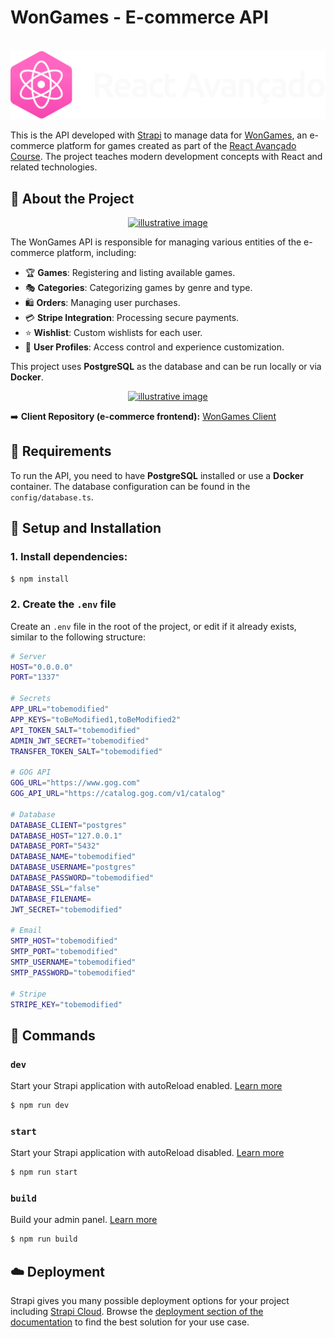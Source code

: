 # WonGames - E-commerce API

<br/>
<picture>
  <source media="(prefers-color-scheme: dark)" srcset="https://raw.githubusercontent.com/Pedro-Estevao/boilerplate-nextjs/master/public/img/logo.svg">
  <source media="(prefers-color-scheme: light)" srcset="https://raw.githubusercontent.com/Pedro-Estevao/boilerplate-nextjs/master/public/img/logo-gh.svg">
  <img alt="Shows an illustrated sun in light mode and a moon with stars in dark mode." src="https://raw.githubusercontent.com/Pedro-Estevao/boilerplate-nextjs/master/public/img/logo.svg">
</picture>

<br/>

This is the API developed with [Strapi](https://strapi.io) to manage data for [WonGames](https://wongames-client-eta.vercel.app/), an e-commerce platform for games created as part of the [React Avançado Course](https://reactavancado.com.br/). The project teaches modern development concepts with React and related technologies.

## 📌 About the Project

<p style="text-align: center;">
  <a href="https://www.pedroestevao.com">
    <img src="https://res.cloudinary.com/dge3g9rcw/image/upload/v1741210790/github/althy58rnu8ahhjdl3kv.png" alt="illustrative image" />
  </a>
</p>

The WonGames API is responsible for managing various entities of the e-commerce platform, including:

-   🏆 **Games**: Registering and listing available games.
-   🎭 **Categories**: Categorizing games by genre and type.
-   🛍️ **Orders**: Managing user purchases.
-   💳 **Stripe Integration**: Processing secure payments.
-   ⭐ **Wishlist**: Custom wishlists for each user.
-   👤 **User Profiles**: Access control and experience customization.

This project uses **PostgreSQL** as the database and can be run locally or via **Docker**.

<p style="text-align: center;">
  <a href="https://www.pedroestevao.com">
    <img src="https://res.cloudinary.com/dge3g9rcw/image/upload/v1741210790/github/h0kuknw2p2rdppb5c53b.png" alt="illustrative image" />
  </a>
</p>

➡️ **Client Repository (e-commerce frontend):** [WonGames Client](https://github.com/Pedro-Estevao/wongames-client)

## 🚀 Requirements

To run the API, you need to have **PostgreSQL** installed or use a **Docker** container. The database configuration can be found in the `config/database.ts`.

## 🔧 Setup and Installation

### 1️. Install dependencies:
```bash
$ npm install
```

### 2️. Create the `.env` file

Create an `.env` file in the root of the project, or edit if it already exists, similar to the following structure:

```bash
# Server
HOST="0.0.0.0"
PORT="1337"

# Secrets
APP_URL="tobemodified"
APP_KEYS="toBeModified1,toBeModified2"
API_TOKEN_SALT="tobemodified"
ADMIN_JWT_SECRET="tobemodified"
TRANSFER_TOKEN_SALT="tobemodified"

# GOG API
GOG_URL="https://www.gog.com"
GOG_API_URL="https://catalog.gog.com/v1/catalog"

# Database
DATABASE_CLIENT="postgres"
DATABASE_HOST="127.0.0.1"
DATABASE_PORT="5432"
DATABASE_NAME="tobemodified"
DATABASE_USERNAME="postgres"
DATABASE_PASSWORD="tobemodified"
DATABASE_SSL="false"
DATABASE_FILENAME=
JWT_SECRET="tobemodified"

# Email
SMTP_HOST="tobemodified"
SMTP_PORT="tobemodified"
SMTP_USERNAME="tobemodified"
SMTP_PASSWORD="tobemodified"

# Stripe
STRIPE_KEY="tobemodified"
```

## 📜 Commands

### `dev`

Start your Strapi application with autoReload enabled. [Learn more](https://docs.strapi.io/dev-docs/cli#strapi-develop)

```bash
$ npm run dev
```

### `start`

Start your Strapi application with autoReload disabled. [Learn more](https://docs.strapi.io/dev-docs/cli#strapi-start)

```bash
$ npm run start
```

### `build`

Build your admin panel. [Learn more](https://docs.strapi.io/dev-docs/cli#strapi-build)

```bash
$ npm run build
```

## ☁️ Deployment

Strapi gives you many possible deployment options for your project including [Strapi Cloud](https://cloud.strapi.io). Browse the [deployment section of the documentation](https://docs.strapi.io/dev-docs/deployment) to find the best solution for your use case.
